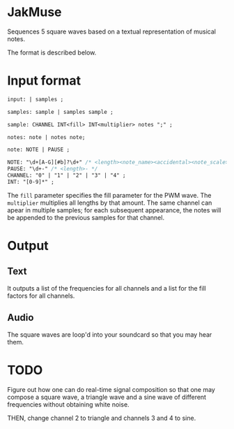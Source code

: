JakMuse
=======

Sequences 5 square waves based on a textual representation of musical notes.

The format is described below.

Input format
============

```yacc
input: | samples ;

samples: sample | samples sample ;

sample: CHANNEL INT<fill> INT<multiplier> notes ";" ;

notes: note | notes note;

note: NOTE | PAUSE ; 

NOTE: "\d+[A-G][#b]?\d+" /* <length><note_name><accidental><note_scale> */
PAUSE: "\d+-" /* <length>- */ 
CHANNEL: "0" | "1" | "2" | "3" | "4" ;
INT: "[0-9]*" ;
```

The `fill` parameter specifies the fill parameter for the PWM wave.
The `multiplier` multiplies all lengths by that amount.
The same channel can apear in multiple samples; for each subsequent appearance, the notes will be appended to the previous samples for that channel.

Output
======

Text
----

It outputs a list of the frequencies for all channels and a list for the fill factors for all channels.

Audio
-----

The square waves are loop'd into your soundcard so that you may hear them.

TODO
====

Figure out how one can do real-time signal composition so that one may compose a square wave, a triangle wave and a sine wave of different frequencies without obtaining white noise.

THEN, change channel 2 to triangle and channels 3 and 4 to sine.
